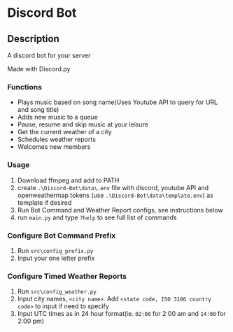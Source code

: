 # **Discord Bot**

## **Description**
A discord bot for your server

Made with Discord.py

### **Functions**
* Plays music based on song name(Uses Youtube API to query for URL and song title)
* Adds new music to a queue
* Pause, resume and skip music at your leisure
* Get the current weather of a city
* Schedules weather reports
* Welcomes new members

### **Usage**
1. Download ffmpeg and add to PATH
2. create `.\Discord-Bot\data\.env` file with discord, youtube API and openweathermap tokens 
(use `.\Discord-Bot\data\template.env`) as template if desired
3. Run Bot Command and Weather Report configs, see instructions below
4. run `main.py` and type `?help` to see full list of commands

### **Configure Bot Command Prefix**
1. Run `src\config_prefix.py`
2. Input your one letter prefix

### **Configure Timed Weather Reports**
1. Run `src\config_weather.py`
2. Input city names, `<city name>`. Add `<state code, ISO 3166 country code>` to input if need to specify
3. Input UTC times as in 24 hour format(ie. `02:00` for 2:00 am and `14:00` for 2:00 pm)
